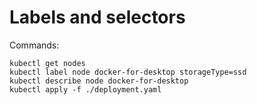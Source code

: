 # Labels and selectors

Commands:
```
kubectl get nodes
kubectl label node docker-for-desktop storageType=ssd
kubectl describe node docker-for-desktop
kubectl apply -f ./deployment.yaml
```
